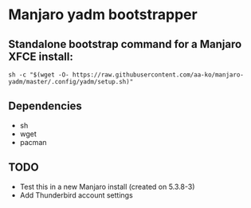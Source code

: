 # Manjaro yadm bootstrapper

## Standalone bootstrap command for a Manjaro XFCE install:
`sh -c "$(wget -O- https://raw.githubusercontent.com/aa-ko/manjaro-yadm/master/.config/yadm/setup.sh)"`

## Dependencies
- sh
- wget
- pacman

## TODO
- Test this in a new Manjaro install (created on 5.3.8-3)
- Add Thunderbird account settings